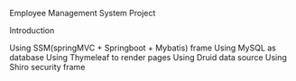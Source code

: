 Employee Management System Project

Introduction

Using SSM(springMVC + Springboot + Mybatis) frame
Using MySQL as database
Using Thymeleaf to render pages
Using Druid data source
Using Shiro security frame
